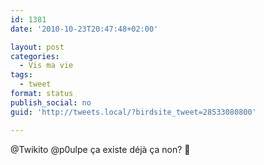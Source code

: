 ```yaml
---
id: 1381
date: '2010-10-23T20:47:48+02:00'

layout: post
categories:
  - Vis ma vie
tags:
  - tweet
format: status
publish_social: no
guid: 'http://tweets.local/?birdsite_tweet=28533080800'

---
```


@Twikito @p0ulpe ça existe déjà ça non? 🙂